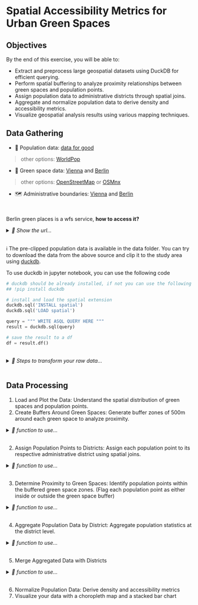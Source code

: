 # Spatial Accessibility Metrics for Urban Green Spaces


## Objectives

By the end of this exercise, you will be able to:

- Extract and preprocess large geospatial datasets using DuckDB for efficient querying.
- Perform spatial buffering to analyze proximity relationships between green spaces and population points.
- Assign population data to administrative districts through spatial joins.
- Aggregate and normalize population data to derive density and accessibility metrics.
- Visualize geospatial analysis results using various mapping techniques.


## Data Gathering

- 👥 Population data: [data for good](https://dataforgood.fb.com/tools/population-density-maps/) 
> other options: [WorldPop](https://www.worldpop.org/geodata/listing?id=29)
- 🌳 Green space data: [Vienna](data.gov.at) and [Berlin](govdata.de)
> other options: [OpenStreetMap](https://www.openstreetmap.org/) or [OSMnx](https://osmnx.readthedocs.io/en/stable/)
- 🗺️ Administrative boundaries: [Vienna](data.gov.at) and [Berlin](https://daten.odis-berlin.de/en/dataset/bezirksgrenzen/)

<br>

Berlin green places is a wfs service, **how to access it?**
<details>
  <summary><em>🚧 Show the url...</em></summary>
  
```python
'https://fbinter.stadt-berlin.de/fb/wfs/data/senstadt/s_gruenanlagenbestand?service=WFS&version=2.0.0&request=GetFeature&outputFormat=application/json&typeNames=fis:s_gruenanlagenbestand'
```
</details>
<br>

ℹ️ The pre-clipped population data is available in the data folder. You can try to download the data from the above source and clip it to the study area using [duckdb](https://duckdb.org/docs/extensions/spatial/overview.html).

To use duckdb in jupyter notebook, you can use the following code
```python
# duckdb should be already installed, if not you can use the following command
## !pip install duckdb

# install and load the spatial extension
duckdb.sql('INSTALL spatial')
duckdb.sql('LOAD spatial')

query = """ WRITE ASQL QUERY HERE """
result = duckdb.sql(query)

# save the result to a df
df = result.df()
```

<br>
<details>
  <summary><em>🚧 Steps to transform your raw data...</em></summary>

1. load the population data
2. load the administrative boundaries
3. check the spatial reference system of the data
4. clip the population data to the study area (use ST_Intersects)
5. copy to output of the query to a parquet file

</details>
<br>


## Data Processing

1. Load and Plot the Data: Understand the spatial distribution of green spaces and population points.
2. Create Buffers Around Green Spaces: Generate buffer zones of 500m around each green space to analyze proximity.
<details>
  <summary><em>🚧 function to use...</em></summary>

```python
gdf.buffer(...)
```
</details>
<br>

2. Assign Population Points to Districts: Assign each population point to its respective administrative district using spatial joins.
<details>
  <summary><em>🚧 function to use...</em></summary>

```python
gpd.sjoin...()
```
</details>
<br>

3. Determine Proximity to Green Spaces: Identify population points within the buffered green space zones. (Flag each population point as either inside or outside the green space buffer)
<details>
  <summary><em>🚧 function to use...</em></summary>

```python
gpd.sjoin...()
gdf['...'] = gdf['...'].notna() # to flag the data in a new column
```
</details>
<br>

4. Aggregate Population Data by District: Aggregate population statistics at the district level.
<details>
  <summary><em>🚧 function to use...</em></summary>

```python
gdf.groupby(...) # + agg function
pd.merge(...)
```
</details>
<br>

5. Merge Aggregated Data with Districts
<details>
  <summary><em>🚧 function to use...</em></summary>

```python
gdf.merge(...)
gdf['...'].fillna(...) # to fill data if the missing values
```
</details>
<br>


6. Normalize Population Data: Derive density and accessibility metrics
7. Visualize your data with a choropleth map and a stacked bar chart

